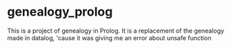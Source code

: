 # genealogy_prolog
This is a project of genealogy in Prolog. It is a replacement of the genealogy made in datalog, 'cause it was giving me an error about unsafe function
